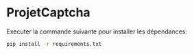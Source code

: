 # ProjetCaptcha
Executer la commande suivante pour installer les dépendances:
```bash
pip install -r requirements.txt

